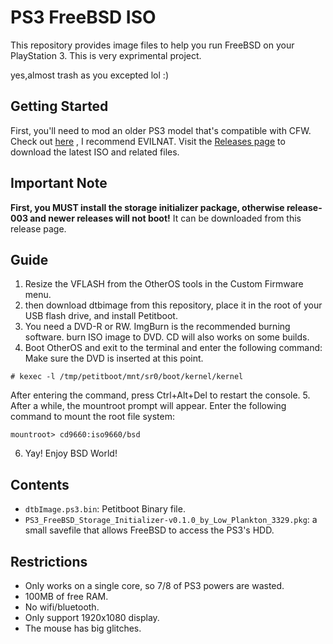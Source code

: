 # PS3 FreeBSD ISO

This repository provides image files to help you run FreeBSD on your PlayStation 3. This is very exprimental project.

yes,almost trash as you excepted lol :)

## Getting Started
First, you'll need to mod an older PS3 model that's compatible with CFW. Check out [here](https://consolemods.org/wiki/PS3:Getting_Started) , I recommend EVILNAT.
Visit the [Releases page](https://github.com/LowPla3329/ps3-freebsd-iso/releases) to download the latest ISO and related files.

## Important Note
**First, you MUST install the storage initializer package, otherwise release-003 and newer releases will not boot!**
It can be downloaded from this release page.

## Guide
1. Resize the VFLASH from the OtherOS tools in the Custom Firmware menu.
2. then download dtbimage from this repository, place it in the root of your USB flash drive, and install Petitboot.
3. You need a DVD-R or RW. ImgBurn is the recommended burning software. burn ISO image to DVD. CD will also works on some builds.
4. Boot OtherOS and exit to the terminal and enter the following command: Make sure the DVD is inserted at this point.
```
# kexec -l /tmp/petitboot/mnt/sr0/boot/kernel/kernel
```
After entering the command, press Ctrl+Alt+Del to restart the console.
5. After a while, the mountroot prompt will appear. Enter the following command to mount the root file system:
  ```
  mountroot> cd9660:iso9660/bsd
  ```
6. Yay! Enjoy BSD World!

## Contents

- `dtbImage.ps3.bin`: Petitboot Binary file.
- `PS3_FreeBSD_Storage_Initializer-v0.1.0_by_Low_Plankton_3329.pkg`: a small savefile that allows FreeBSD to access the PS3's HDD.

## Restrictions
- Only works on a single core, so 7/8 of PS3 powers are wasted.
- 100MB of free RAM.
- No wifi/bluetooth.
- Only support 1920x1080 display.
- The mouse has big glitches.
